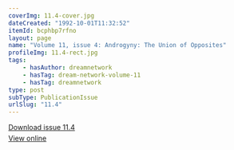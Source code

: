 ```yaml
---
coverImg: 11.4-cover.jpg
dateCreated: "1992-10-01T11:32:52"
itemId: bcphbp7rfno
layout: page
name: "Volume 11, issue 4: Androgyny: The Union of Opposites"
profileImg: 11.4-rect.jpg
tags:
    - hasAuthor: dreamnetwork
    - hasTag: dream-network-volume-11
    - hasTag: dreamnetwork
type: post
subType: PublicationIssue
urlSlug: "11.4"
---
```


<p style="margin-block-end: 5px; margin-block-start: 5px;"><a href="../files/pdfs/Volume_11/11.4-Dream-Network_Volume-11_No-4.pdf" download="">Download issue 11.4</a></p><p style="margin-block-end: 5px; margin-block-start: 5px;"><a href="../files/pdfs/Volume_11/11.4-Dream-Network_Volume-11_No-4.pdf">View online</a></p>
